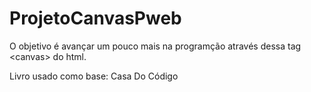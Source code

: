 # ProjetoCanvasPweb
O objetivo é avançar um pouco mais na programção através dessa tag &lt;canvas> do html.

Livro usado como base: Casa Do Código
